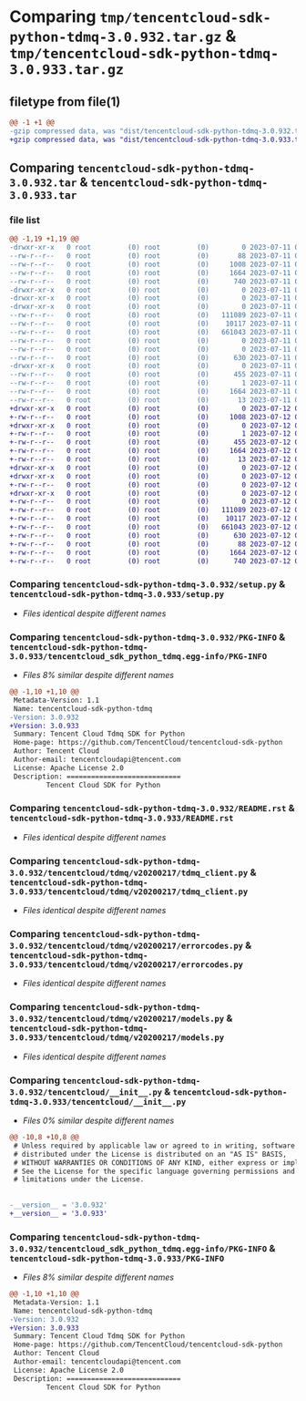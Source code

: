 # Comparing `tmp/tencentcloud-sdk-python-tdmq-3.0.932.tar.gz` & `tmp/tencentcloud-sdk-python-tdmq-3.0.933.tar.gz`

## filetype from file(1)

```diff
@@ -1 +1 @@
-gzip compressed data, was "dist/tencentcloud-sdk-python-tdmq-3.0.932.tar", last modified: Tue Jul 11 01:01:21 2023, max compression
+gzip compressed data, was "dist/tencentcloud-sdk-python-tdmq-3.0.933.tar", last modified: Wed Jul 12 00:41:48 2023, max compression
```

## Comparing `tencentcloud-sdk-python-tdmq-3.0.932.tar` & `tencentcloud-sdk-python-tdmq-3.0.933.tar`

### file list

```diff
@@ -1,19 +1,19 @@
-drwxr-xr-x   0 root         (0) root         (0)        0 2023-07-11 01:01:21.000000 tencentcloud-sdk-python-tdmq-3.0.932/
--rw-r--r--   0 root         (0) root         (0)       88 2023-07-11 01:01:21.000000 tencentcloud-sdk-python-tdmq-3.0.932/setup.cfg
--rw-r--r--   0 root         (0) root         (0)     1008 2023-07-11 01:01:21.000000 tencentcloud-sdk-python-tdmq-3.0.932/setup.py
--rw-r--r--   0 root         (0) root         (0)     1664 2023-07-11 01:01:21.000000 tencentcloud-sdk-python-tdmq-3.0.932/PKG-INFO
--rw-r--r--   0 root         (0) root         (0)      740 2023-07-11 01:01:21.000000 tencentcloud-sdk-python-tdmq-3.0.932/README.rst
-drwxr-xr-x   0 root         (0) root         (0)        0 2023-07-11 01:01:21.000000 tencentcloud-sdk-python-tdmq-3.0.932/tencentcloud/
-drwxr-xr-x   0 root         (0) root         (0)        0 2023-07-11 01:01:21.000000 tencentcloud-sdk-python-tdmq-3.0.932/tencentcloud/tdmq/
-drwxr-xr-x   0 root         (0) root         (0)        0 2023-07-11 01:01:21.000000 tencentcloud-sdk-python-tdmq-3.0.932/tencentcloud/tdmq/v20200217/
--rw-r--r--   0 root         (0) root         (0)   111089 2023-07-11 01:01:21.000000 tencentcloud-sdk-python-tdmq-3.0.932/tencentcloud/tdmq/v20200217/tdmq_client.py
--rw-r--r--   0 root         (0) root         (0)    10117 2023-07-11 01:01:21.000000 tencentcloud-sdk-python-tdmq-3.0.932/tencentcloud/tdmq/v20200217/errorcodes.py
--rw-r--r--   0 root         (0) root         (0)   661043 2023-07-11 01:01:21.000000 tencentcloud-sdk-python-tdmq-3.0.932/tencentcloud/tdmq/v20200217/models.py
--rw-r--r--   0 root         (0) root         (0)        0 2023-07-11 01:01:21.000000 tencentcloud-sdk-python-tdmq-3.0.932/tencentcloud/tdmq/v20200217/__init__.py
--rw-r--r--   0 root         (0) root         (0)        0 2023-07-11 01:01:21.000000 tencentcloud-sdk-python-tdmq-3.0.932/tencentcloud/tdmq/__init__.py
--rw-r--r--   0 root         (0) root         (0)      630 2023-07-11 01:01:21.000000 tencentcloud-sdk-python-tdmq-3.0.932/tencentcloud/__init__.py
-drwxr-xr-x   0 root         (0) root         (0)        0 2023-07-11 01:01:21.000000 tencentcloud-sdk-python-tdmq-3.0.932/tencentcloud_sdk_python_tdmq.egg-info/
--rw-r--r--   0 root         (0) root         (0)      455 2023-07-11 01:01:21.000000 tencentcloud-sdk-python-tdmq-3.0.932/tencentcloud_sdk_python_tdmq.egg-info/SOURCES.txt
--rw-r--r--   0 root         (0) root         (0)        1 2023-07-11 01:01:21.000000 tencentcloud-sdk-python-tdmq-3.0.932/tencentcloud_sdk_python_tdmq.egg-info/dependency_links.txt
--rw-r--r--   0 root         (0) root         (0)     1664 2023-07-11 01:01:21.000000 tencentcloud-sdk-python-tdmq-3.0.932/tencentcloud_sdk_python_tdmq.egg-info/PKG-INFO
--rw-r--r--   0 root         (0) root         (0)       13 2023-07-11 01:01:21.000000 tencentcloud-sdk-python-tdmq-3.0.932/tencentcloud_sdk_python_tdmq.egg-info/top_level.txt
+drwxr-xr-x   0 root         (0) root         (0)        0 2023-07-12 00:41:48.000000 tencentcloud-sdk-python-tdmq-3.0.933/
+-rw-r--r--   0 root         (0) root         (0)     1008 2023-07-12 00:41:48.000000 tencentcloud-sdk-python-tdmq-3.0.933/setup.py
+drwxr-xr-x   0 root         (0) root         (0)        0 2023-07-12 00:41:48.000000 tencentcloud-sdk-python-tdmq-3.0.933/tencentcloud_sdk_python_tdmq.egg-info/
+-rw-r--r--   0 root         (0) root         (0)        1 2023-07-12 00:41:48.000000 tencentcloud-sdk-python-tdmq-3.0.933/tencentcloud_sdk_python_tdmq.egg-info/dependency_links.txt
+-rw-r--r--   0 root         (0) root         (0)      455 2023-07-12 00:41:48.000000 tencentcloud-sdk-python-tdmq-3.0.933/tencentcloud_sdk_python_tdmq.egg-info/SOURCES.txt
+-rw-r--r--   0 root         (0) root         (0)     1664 2023-07-12 00:41:48.000000 tencentcloud-sdk-python-tdmq-3.0.933/tencentcloud_sdk_python_tdmq.egg-info/PKG-INFO
+-rw-r--r--   0 root         (0) root         (0)       13 2023-07-12 00:41:48.000000 tencentcloud-sdk-python-tdmq-3.0.933/tencentcloud_sdk_python_tdmq.egg-info/top_level.txt
+drwxr-xr-x   0 root         (0) root         (0)        0 2023-07-12 00:41:48.000000 tencentcloud-sdk-python-tdmq-3.0.933/tencentcloud/
+drwxr-xr-x   0 root         (0) root         (0)        0 2023-07-12 00:41:48.000000 tencentcloud-sdk-python-tdmq-3.0.933/tencentcloud/tdmq/
+-rw-r--r--   0 root         (0) root         (0)        0 2023-07-12 00:41:48.000000 tencentcloud-sdk-python-tdmq-3.0.933/tencentcloud/tdmq/__init__.py
+drwxr-xr-x   0 root         (0) root         (0)        0 2023-07-12 00:41:48.000000 tencentcloud-sdk-python-tdmq-3.0.933/tencentcloud/tdmq/v20200217/
+-rw-r--r--   0 root         (0) root         (0)        0 2023-07-12 00:41:48.000000 tencentcloud-sdk-python-tdmq-3.0.933/tencentcloud/tdmq/v20200217/__init__.py
+-rw-r--r--   0 root         (0) root         (0)   111089 2023-07-12 00:41:48.000000 tencentcloud-sdk-python-tdmq-3.0.933/tencentcloud/tdmq/v20200217/tdmq_client.py
+-rw-r--r--   0 root         (0) root         (0)    10117 2023-07-12 00:41:48.000000 tencentcloud-sdk-python-tdmq-3.0.933/tencentcloud/tdmq/v20200217/errorcodes.py
+-rw-r--r--   0 root         (0) root         (0)   661043 2023-07-12 00:41:48.000000 tencentcloud-sdk-python-tdmq-3.0.933/tencentcloud/tdmq/v20200217/models.py
+-rw-r--r--   0 root         (0) root         (0)      630 2023-07-12 00:41:48.000000 tencentcloud-sdk-python-tdmq-3.0.933/tencentcloud/__init__.py
+-rw-r--r--   0 root         (0) root         (0)       88 2023-07-12 00:41:48.000000 tencentcloud-sdk-python-tdmq-3.0.933/setup.cfg
+-rw-r--r--   0 root         (0) root         (0)     1664 2023-07-12 00:41:48.000000 tencentcloud-sdk-python-tdmq-3.0.933/PKG-INFO
+-rw-r--r--   0 root         (0) root         (0)      740 2023-07-12 00:41:48.000000 tencentcloud-sdk-python-tdmq-3.0.933/README.rst
```

### Comparing `tencentcloud-sdk-python-tdmq-3.0.932/setup.py` & `tencentcloud-sdk-python-tdmq-3.0.933/setup.py`

 * *Files identical despite different names*

### Comparing `tencentcloud-sdk-python-tdmq-3.0.932/PKG-INFO` & `tencentcloud-sdk-python-tdmq-3.0.933/tencentcloud_sdk_python_tdmq.egg-info/PKG-INFO`

 * *Files 8% similar despite different names*

```diff
@@ -1,10 +1,10 @@
 Metadata-Version: 1.1
 Name: tencentcloud-sdk-python-tdmq
-Version: 3.0.932
+Version: 3.0.933
 Summary: Tencent Cloud Tdmq SDK for Python
 Home-page: https://github.com/TencentCloud/tencentcloud-sdk-python
 Author: Tencent Cloud
 Author-email: tencentcloudapi@tencent.com
 License: Apache License 2.0
 Description: ============================
         Tencent Cloud SDK for Python
```

### Comparing `tencentcloud-sdk-python-tdmq-3.0.932/README.rst` & `tencentcloud-sdk-python-tdmq-3.0.933/README.rst`

 * *Files identical despite different names*

### Comparing `tencentcloud-sdk-python-tdmq-3.0.932/tencentcloud/tdmq/v20200217/tdmq_client.py` & `tencentcloud-sdk-python-tdmq-3.0.933/tencentcloud/tdmq/v20200217/tdmq_client.py`

 * *Files identical despite different names*

### Comparing `tencentcloud-sdk-python-tdmq-3.0.932/tencentcloud/tdmq/v20200217/errorcodes.py` & `tencentcloud-sdk-python-tdmq-3.0.933/tencentcloud/tdmq/v20200217/errorcodes.py`

 * *Files identical despite different names*

### Comparing `tencentcloud-sdk-python-tdmq-3.0.932/tencentcloud/tdmq/v20200217/models.py` & `tencentcloud-sdk-python-tdmq-3.0.933/tencentcloud/tdmq/v20200217/models.py`

 * *Files identical despite different names*

### Comparing `tencentcloud-sdk-python-tdmq-3.0.932/tencentcloud/__init__.py` & `tencentcloud-sdk-python-tdmq-3.0.933/tencentcloud/__init__.py`

 * *Files 0% similar despite different names*

```diff
@@ -10,8 +10,8 @@
 # Unless required by applicable law or agreed to in writing, software
 # distributed under the License is distributed on an "AS IS" BASIS,
 # WITHOUT WARRANTIES OR CONDITIONS OF ANY KIND, either express or implied.
 # See the License for the specific language governing permissions and
 # limitations under the License.
 
 
-__version__ = '3.0.932'
+__version__ = '3.0.933'
```

### Comparing `tencentcloud-sdk-python-tdmq-3.0.932/tencentcloud_sdk_python_tdmq.egg-info/PKG-INFO` & `tencentcloud-sdk-python-tdmq-3.0.933/PKG-INFO`

 * *Files 8% similar despite different names*

```diff
@@ -1,10 +1,10 @@
 Metadata-Version: 1.1
 Name: tencentcloud-sdk-python-tdmq
-Version: 3.0.932
+Version: 3.0.933
 Summary: Tencent Cloud Tdmq SDK for Python
 Home-page: https://github.com/TencentCloud/tencentcloud-sdk-python
 Author: Tencent Cloud
 Author-email: tencentcloudapi@tencent.com
 License: Apache License 2.0
 Description: ============================
         Tencent Cloud SDK for Python
```

